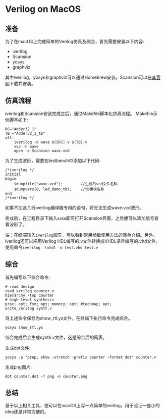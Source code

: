# Verilog on MacOS

## 准备

为了在macOS上完成简单的Verilog仿真及综合，首先需要安装以下内容:
- iverilog
- Scansion
- yosys
- graphviz

其中iverilog，yosys和graphviz可以通过Homebrew安装，Scansion可以在[其官网](http://www.logicpoet.com/scansion/)下载并安装。

## 仿真流程

iverilog和Scansion安装完成之后，通过Makefile脚本化仿真流程。
Makefile示例脚本如下:

```
RC="Adder32_1"
TB ="Adder32_1_tb"
all:
	iverilog -o wave $(SRC).v $(TB).v
	vvp -n wave
	open -a Scansion wave.vcd
```

为了生成波形，需要在testbench中添加以下代码:

```
/*iverilog */
initial
begin            
    $dumpfile("wave.vcd");        //生成的vcd文件名称
    $dumpvars(0, led_demo_tb);    //tb模块名称
end
/*iverilog */
```

如果不加这几行iverilog编译器专用的语句，将无法生成wave.vcd波形。

完成后，在工程目录下输入`make`即可打开Scansion界面，之后便可以添加信号查看波形了。

注：在终端输入`iverilog`回车，可以看到常用参数使用方法的简单介绍。另外，iverilog还可以把用Verilog HDL编写的.v文件转换成VHDL语言编写的.vhd文件，使用命令`iverilog -tvhdl -o test.vhd test.v`

## 综合

首先编写以下综合命令:

```
# read design
read_verilog counter.v
hierarchy -top counter
# high-level synthesis
proc; opt; fsm; opt; memory; opt; #techmap; opt;
write_verilog synth.v
```

将上述命令保存为show_rtl.ys文件，在终端下执行命令完成综合。

```
yosys show_rtl.ys
```

综合完成后会生成synth.v文件，这是综合后的网表。

生成dot文件:

```
yosys -p "prep; show -stretch -prefix counter -format dot" counter.v
```

生成png图片:

```
dot counter.dot -T png -o counter.png
```

## 总结

基于以上相关工具，便可以在macOS上写一点简单的verilog，用于验证一些小的idea还是非常方便的。